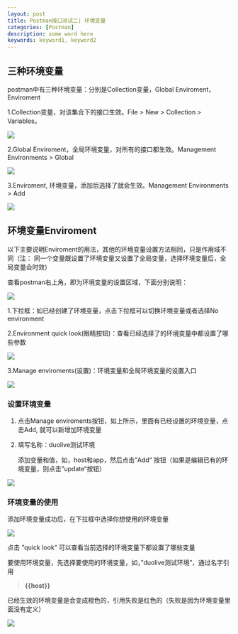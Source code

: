 ```yaml
---
layout: post
title: Postman接口测试二| 环境变量
categories: [Postman]
description: some word here
keywords: keyword1, keyword2
---
```



## 三种环境变量

postman中有三种环境变量：分别是Collection变量，Global Enviroment， Enviroment

1.Collection变量，对该集合下的接口生效。File > New > Collection > Variables。 

  ![](/images/2020-10-24-1.png)

2.Global Enviroment，全局环境变量，对所有的接口都生效。Management Environments > Global  

  ![](/images/2020-10-24-2.png)

3.Enviroment, 环境变量，添加后选择了就会生效。Management Environments > Add

  ![](/images/2020-10-24-3.png)


## 环境变量Enviroment

以下主要说明Enviroment的用法，其他的环境变量设置方法相同，只是作用域不同（注： 同一个变量既设置了环境变量又设置了全局变量，选择环境变量后，全局变量会时效）

查看postman右上角，即为环境变量的设置区域，下面分别说明：

  ![](/images/2020-10-24-4.png)

1.下拉框：如已经创建了环境变量，点击下拉框可以切换环境变量或者选择No environment

2.Environment quick look(眼睛按钮)：查看已经选择了的环境变量中都设置了哪些参数

  ![](/images/2020-10-24-5.png)

3.Manage enviroments(设置)：环境变量和全局环境变量的设置入口

  ![](/images/2020-10-24-6.png)


### 设置环境变量

1. 点击Manage enviroments按钮，如上所示，里面有已经设置的环境变量，点击Add, 就可以新增加环境变量

2. 填写名称：duolive测试环境

   添加变量和值，如，host和app，然后点击”Add“ 按钮（如果是编辑已有的环境变量，则点击”update“按钮）

  ![](/images/2020-10-24-8.png)


### 环境变量的使用

添加环境变量成功后，在下拉框中选择你想使用的环境变量

  ![](/images/2020-10-24-9.png)

点击 ”quick look“ 可以查看当前选择的环境变量下都设置了哪些变量

要使用环境变量，先选择要使用的环境变量，如，”duolive测试环境”，通过名字引用

> **\{\{host\}\}**

已经生效的环境变量是会变成橙色的，引用失败是红色的（失败是因为环境变量里面没有定义）

  ![](/images/2020-10-24-10.png)
